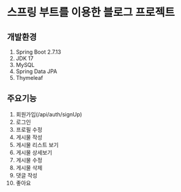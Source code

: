 # 스프링 부트를 이용한 블로그 프로젝트

## 개발환경
1. Spring Boot 2.7.13
2. JDK 17
3. MySQL
4. Spring  Data JPA
5. Thymeleaf

## 주요기능
1. 회원가입(/api/auth/signUp)
2. 로그인
3. 프로필 수정
4. 게시물 작성
5. 게시물 리스트 보기
6. 게시물 상세보기
7. 게시물 수정
8. 게시물 삭제
9. 댓글 작성
10. 좋아요

